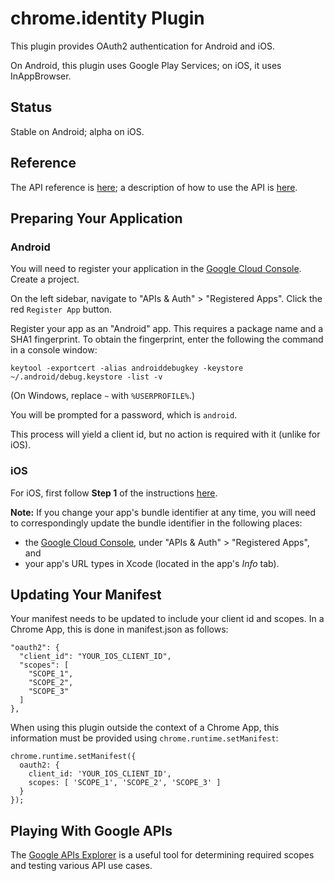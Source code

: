 # chrome.identity Plugin

This plugin provides OAuth2 authentication for Android and iOS.

On Android, this plugin uses Google Play Services; on iOS, it uses InAppBrowser.

## Status

Stable on Android; alpha on iOS.

## Reference

The API reference is [here](http://developer.chrome.com/apps/identity.html); a description of how to use the API is [here](http://developer.chrome.com/apps/app_identity.html).

## Preparing Your Application

### Android

You will need to register your application in the [Google Cloud Console](https://cloud.google.com/console).  Create a project.

On the left sidebar, navigate to "APIs & Auth" > "Registered Apps".  Click the red `Register App` button.

Register your app as an "Android" app.  This requires a package name and a SHA1 fingerprint.  To obtain the fingerprint, enter the following the command in a console window:

    keytool -exportcert -alias androiddebugkey -keystore ~/.android/debug.keystore -list -v

(On Windows, replace `~` with `%USERPROFILE%`.)

You will be prompted for a password, which is `android`.

This process will yield a client id, but no action is required with it (unlike for iOS).

### iOS

For iOS, first follow **Step 1** of the instructions [here](https://developers.google.com/+/mobile/ios/getting-started#step_1_creating_the_apis_console_project).

**Note:** If you change your app's bundle identifier at any time, you will need to correspondingly update the bundle identifier in the following places:

* the [Google Cloud Console](https://cloud.google.com/console), under "APIs & Auth" > "Registered Apps", and
* your app's URL types in Xcode (located in the app's *Info* tab).

## Updating Your Manifest

Your manifest needs to be updated to include your client id and scopes. In a Chrome App, this is done in manifest.json as follows:

    "oauth2": {
      "client_id": "YOUR_IOS_CLIENT_ID",
      "scopes": [
        "SCOPE_1",
        "SCOPE_2",
        "SCOPE_3"
      ]
    },

When using this plugin outside the context of a Chrome App, this information must be provided using `chrome.runtime.setManifest`:

    chrome.runtime.setManifest({
      oauth2: {
        client_id: 'YOUR_IOS_CLIENT_ID',
        scopes: [ 'SCOPE_1', 'SCOPE_2', 'SCOPE_3' ]
      }
    });

## Playing With Google APIs

The [Google APIs Explorer](https://developers.google.com/apis-explorer/) is a useful tool for determining required scopes and testing various API use cases.

